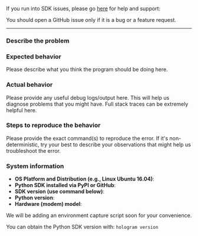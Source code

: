 If you run into SDK issues, please go [here](https://community.hologram.io/c/hardware/sdk) for help and support:

You should open a GitHub issue only if it is a bug or a feature request.

------------------------


### Describe the problem


### Expected behavior
Please describe what you think the program should be doing here.


### Actual behavior
Please provide any useful debug logs/output here. This will help us diagnose
problems that you might have. Full stack traces can be extremely helpful here.


### Steps to reproduce the behavior
Please provide the exact command(s) to reproduce the error. If it's non-deterministic,
try your best to describe your observations that might help us troubleshoot the error.

### System information
- **OS Platform and Distribution (e.g., Linux Ubuntu 16.04)**:
- **Python SDK installed via PyPI or GitHub**:
- **SDK version (use command below)**:
- **Python version**:
- **Hardware (modem) model**:

We will be adding an environment capture script soon for your convenience.

You can obtain the Python SDK version with:
`hologram version`
